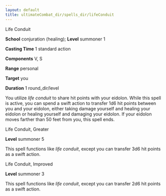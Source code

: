 ```yaml
---
layout: default
title: ultimateCombat_dir/spells_dir/lifeConduit
---
```

Life Conduit

**School** conjuration (healing); **Level** summoner 1

**Casting Time** 1 standard action

**Components** V, S

**Range** personal

**Target** you

**Duration** 1 round_dir/level

You utilize _life conduit_ to share hit points with your eidolon. While this spell is active, you can spend a swift action to transfer 1d6 hit points between you and your eidolon, either taking damage yourself and healing your eidolon or healing yourself and damaging your eidolon. If your eidolon moves farther than 50 feet from you, this spell ends.

Life Conduit, Greater

**Level** summoner 5

This spell functions like _life conduit_, except you can transfer 3d6 hit points as a swift action.

Life Conduit, Improved

**Level** summoner 3

This spell functions like _life conduit_, except you can transfer 2d6 hit points as a swift action.

